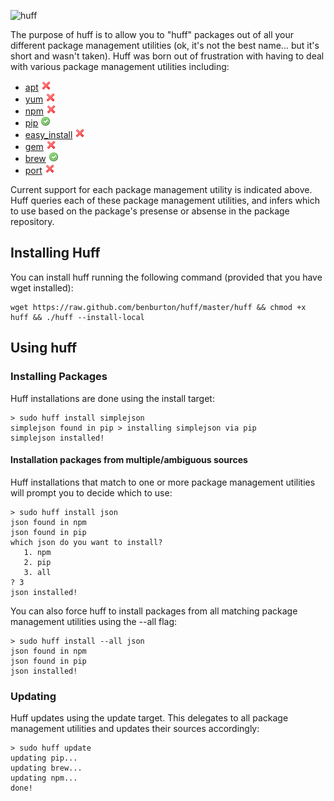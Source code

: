 ![huff](https://raw.github.com/benburton/huff/master/img/huff.png)

The purpose of huff is to allow you to "huff" packages out of all your different package management utilities (ok, it's not the best name... but it's short and wasn't taken). Huff was born out of frustration with having to deal with various package management utilities including:
 * [apt](http://wiki.debian.org/Apt) ![not supported](https://github.com/benburton/huff/raw/master/img/cross.png)
 * [yum](http://yum.baseurl.org/) ![not supported](https://github.com/benburton/huff/raw/master/img/cross.png)
 * [npm](http://npmjs.org/) ![not supported](https://github.com/benburton/huff/raw/master/img/cross.png)
 * [pip](http://pypi.python.org/pypi/pip) ![supported](https://github.com/benburton/huff/raw/master/img/accept.png)
 * [easy_install](http://packages.python.org/distribute/easy_install.html) ![not supported](https://github.com/benburton/huff/raw/master/img/cross.png)
 * [gem](http://rubygems.org/) ![not supported](https://github.com/benburton/huff/raw/master/img/cross.png)
 * [brew](http://mxcl.github.com/homebrew/) ![supported](https://github.com/benburton/huff/raw/master/img/accept.png)
 * [port](http://www.macports.org/) ![not supported](https://github.com/benburton/huff/raw/master/img/cross.png)

Current support for each package management utility is indicated above. Huff queries each of these package management utilities, and infers which to use based on the package's presense or absense in the package repository.

## Installing Huff

You can install huff running the following command (provided that you have wget installed):

    wget https://raw.github.com/benburton/huff/master/huff && chmod +x huff && ./huff --install-local

## Using huff

### Installing Packages

Huff installations are done using the install target:

    > sudo huff install simplejson
    simplejson found in pip > installing simplejson via pip
    simplejson installed!

#### Installation packages from multiple/ambiguous sources

Huff installations that match to one or more package management utilities will prompt you to decide which to use:

    > sudo huff install json
    json found in npm
    json found in pip
    which json do you want to install?
       1. npm
       2. pip
       3. all
    ? 3
    json installed!


You can also force huff to install packages from all matching package management utilities using the --all flag:

    > sudo huff install --all json
    json found in npm
    json found in pip
    json installed!


### Updating

Huff updates using the update target. This delegates to all package management utilities and updates their sources accordingly:

    > sudo huff update
    updating pip...
    updating brew...
    updating npm...
    done!


